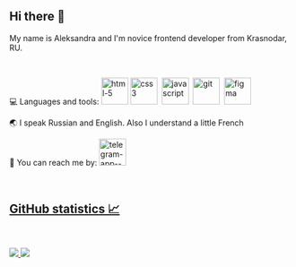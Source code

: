 <div align="left">
<h2>Hi there 👋</h2>

<p>My name is Aleksandra and I'm novice frontend developer from Krasnodar, RU.</p>
<br>

<p>💻 Languages and tools: 
<img width="48" height="48" src="https://img.icons8.com/fluency/48/html-5.png" alt="html-5"/>
<img width="48" height="48" src="https://img.icons8.com/color/48/css3.png" alt="css3"/>&nbsp;
<img width="48" height="48" src="https://img.icons8.com/fluency/48/javascript.png" alt="javascript"/>&nbsp;
<img width="48" height="48" src="https://img.icons8.com/color/48/git.png" alt="git"/>&nbsp;
<img width="48" height="48" src="https://img.icons8.com/fluency/48/figma.png" alt="figma"/></p>

<p>🌏 I speak Russian and English. Also I understand a little French</p>
<p>💬 You can reach me by:
  <a href="https://t.me/AlexandraObw" target="blank"><img width="48" height="48" src="https://img.icons8.com/color/48/telegram-app--v1.png" alt="telegram-app--v1"/></p>
<br>
<h2>GitHub statistics 📈</h2>
<br>
</div>

<!--[![Top Langs](https://github-readme-stats.vercel.app/api/top-langs/?username=AleksandraObw&layout=compact&theme=github_dark)](https://github.com/anuraghazra/github-readme-stats)-->
![](https://github-profile-summary-cards.vercel.app/api/cards/repos-per-language?username=AleksandraObw&theme=transparent)
![](https://github-profile-summary-cards.vercel.app/api/cards/productive-time?username=AleksandraObw&theme=transparent)

<!--
**AleksandraObw/AlexandraObw** is a ✨ _special_ ✨ repository because its `README.md` (this file) appears on your GitHub profile.

Here are some ideas to get you started:

- 🔭 I’m currently working on ...
- 🌱 I’m currently learning ...
- 👯 I’m looking to collaborate on ...
- 🤔 I’m looking for help with ...
- 💬 Ask me about ...
- 📫 How to reach me: ...
- 😄 Pronouns: ...
- ⚡ Fun fact: ...
-->
